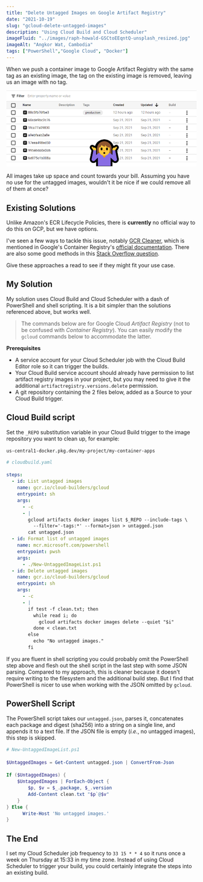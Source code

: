 ```yaml
---
title: "Delete Untagged Images on Google Artifact Registry"
date: "2021-10-19"
slug: "gcloud-delete-untagged-images"
description: "Using Cloud Build and Cloud Scheduler"
imageFluid: "../images/raph-howald-GSCtoEEqntQ-unsplash_resized.jpg"
imageAlt: "Angkor Wat, Cambodia"
tags: ["PowerShell","Google Cloud", "Docker"]
---
```


When we push a container image to Google Artifact Registry with the same tag as an existing image, the tag on the existing image is removed, leaving us an image with no tag.

![Empty Tags](../images/empty-tags.png)

All images take up space and count towards your bill. Assuming you have no use for the untagged images, wouldn't it be nice if we could remove all of them at once?

## Existing Solutions

Unlike Amazon's ECR Lifecycle Policies, there is **currently** no official way to do this on GCP, but we have options.

I've seen a few ways to tackle this issue, notably [GCR Cleaner](https://github.com/sethvargo/gcr-cleaner), which is mentioned in Google's Container Registry's [official documentation](https://cloud.google.com/container-registry/docs/managing#deleting_images). There are also some good methods in this [Stack Overflow question](https://stackoverflow.com/questions/46451173/delete-untagged-images-on-google-cloud-registry).

Give these approaches a read to see if they might fit your use case.

## My Solution

My solution uses Cloud Build and Cloud Scheduler with a dash of PowerShell and shell scripting. It is a bit simpler than the solutions referenced above, but works well.

> The commands below are for Google Cloud *Artifact Registry* (not to be confused with *Container Registry*). You can easily modify the `gcloud` commands below to accommodate the latter.

**Prerequisites**

* A service account for your Cloud Scheduler job with the Cloud Build Editor role so it can trigger the builds.
* Your Cloud Build service account should already have permission to list artifact registry images in your project, but you may need to give it the additional `artifactregistry.versions.delete` permission.
* A git repository containing the 2 files below, added as a Source to your Cloud Build trigger.

## Cloud Build script

Set the `_REPO` substitution variable in your Cloud Build trigger to the image repository you want to clean up, for example: 

`us-central1-docker.pkg.dev/my-project/my-container-apps`

```yaml
# cloudbuild.yaml

steps:
  - id: List untagged images
    name: gcr.io/cloud-builders/gcloud
    entrypoint: sh
    args:
      - -c
      - |
        gcloud artifacts docker images list $_REPO --include-tags \
          --filter='-tags:*' --format=json > untagged.json
        cat untagged.json
  - id: Format list of untagged images
    name: mcr.microsoft.com/powershell
    entrypoint: pwsh
    args:
      - ./New-UntaggedImageList.ps1
  - id: Delete untagged images
    name: gcr.io/cloud-builders/gcloud
    entrypoint: sh
    args:
      - -c
      - |
        if test -f clean.txt; then
          while read i; do
            gcloud artifacts docker images delete --quiet "$i"
          done < clean.txt
        else
          echo "No untagged images."
        fi

```

If you are fluent in shell scripting you could probably omit the PowerShell step above and flesh out the shell script in the last step with some JSON parsing. Compared to my approach, this is cleaner because it doesn't require writing to the filesystem and the additional build step. But I find that PowerShell is nicer to use when working with the JSON omitted by `gcloud`.

## PowerShell Script

The PowerShell script takes our `untagged.json`, parses it, concatenates each package and digest (sha256) into a string on a single line, and appends it to a text file. If the JSON file is empty (*i.e.*, no untagged images), this step is skipped.

```powershell
# New-UntaggedImageList.ps1

$UntaggedImages = Get-Content untagged.json | ConvertFrom-Json

If ($UntaggedImages) {
    $UntaggedImages | ForEach-Object {
        $p, $v = $_.package, $_.version
        Add-Content clean.txt "$p`@$v"
    }
} Else {
      Write-Host 'No untagged images.'
}

```

## The End

I set my Cloud Scheduler job frequency to `33 15 * * 4` so it runs once a week on Thursday at 15:33 in my time zone. Instead of using Cloud Scheduler to trigger your build, you could certainly integrate the steps into an existing build.